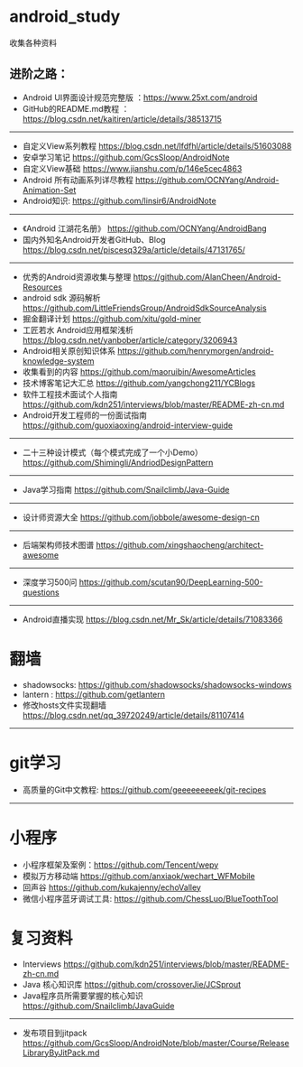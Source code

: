 # android_study
收集各种资料

## 进阶之路：

* Android UI界面设计规范完整版 ：https://www.25xt.com/android
* GitHub的README.md教程 ：https://blog.csdn.net/kaitiren/article/details/38513715
----
* 自定义View系列教程 https://blog.csdn.net/lfdfhl/article/details/51603088
* 安卓学习笔记 https://github.com/GcsSloop/AndroidNote
* 自定义View基础 https://www.jianshu.com/p/146e5cec4863
* Android 所有动画系列详尽教程 https://github.com/OCNYang/Android-Animation-Set
* Android知识: https://github.com/linsir6/AndroidNote
---
* 《Android 江湖花名册》 https://github.com/OCNYang/AndroidBang
* 国内外知名Android开发者GitHub、Blog https://blog.csdn.net/piscesq329a/article/details/47131765/
---
* 优秀的Android资源收集与整理 https://github.com/AlanCheen/Android-Resources
* android sdk 源码解析 https://github.com/LittleFriendsGroup/AndroidSdkSourceAnalysis
* 掘金翻译计划 https://github.com/xitu/gold-miner
* 工匠若水 Android应用框架浅析 https://blog.csdn.net/yanbober/article/category/3206943
* Android相关原创知识体系 https://github.com/henrymorgen/android-knowledge-system
* 收集看到的内容 https://github.com/maoruibin/AwesomeArticles
* 技术博客笔记大汇总 https://github.com/yangchong211/YCBlogs
* 软件工程技术面试个人指南 https://github.com/kdn251/interviews/blob/master/README-zh-cn.md
* Android开发工程师的一份面试指南 https://github.com/guoxiaoxing/android-interview-guide


---
* 二十三种设计模式（每个模式完成了一个小Demo） https://github.com/Shimingli/AndriodDesignPattern
---
* Java学习指南 https://github.com/Snailclimb/Java-Guide
---
* 设计师资源大全 https://github.com/jobbole/awesome-design-cn
---
* 后端架构师技术图谱 https://github.com/xingshaocheng/architect-awesome
---
* 深度学习500问 https://github.com/scutan90/DeepLearning-500-questions
---
* Android直播实现 https://blog.csdn.net/Mr_Sk/article/details/71083366
# 翻墙
* shadowsocks: https://github.com/shadowsocks/shadowsocks-windows
* lantern : https://github.com/getlantern
* 修改hosts文件实现翻墙 https://blog.csdn.net/qq_39720249/article/details/81107414


---
# git学习
* 高质量的Git中文教程: https://github.com/geeeeeeeeek/git-recipes

---
# 小程序
* 小程序框架及案例：https://github.com/Tencent/wepy
* 模拟万方移动端 https://github.com/anxiaok/wechart_WFMobile
* 回声谷 https://github.com/kukajenny/echoValley
* 微信小程序蓝牙调试工具: https://github.com/ChessLuo/BlueToothTool

# 复习资料
* Interviews  https://github.com/kdn251/interviews/blob/master/README-zh-cn.md
* Java 核心知识库 https://github.com/crossoverJie/JCSprout
* Java程序员所需要掌握的核心知识 https://github.com/Snailclimb/JavaGuide
---
* 发布项目到jitpack https://github.com/GcsSloop/AndroidNote/blob/master/Course/ReleaseLibraryByJitPack.md









